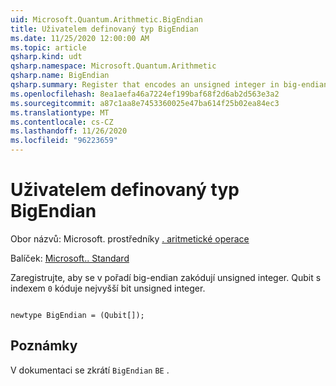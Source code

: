 ```yaml
---
uid: Microsoft.Quantum.Arithmetic.BigEndian
title: Uživatelem definovaný typ BigEndian
ms.date: 11/25/2020 12:00:00 AM
ms.topic: article
qsharp.kind: udt
qsharp.namespace: Microsoft.Quantum.Arithmetic
qsharp.name: BigEndian
qsharp.summary: Register that encodes an unsigned integer in big-endian order. The qubit with index `0` encodes the highest bit of an unsigned integer.
ms.openlocfilehash: 8ea1aefa46a7224ef199baf68f2d6ab2d563e3a2
ms.sourcegitcommit: a87c1aa8e7453360025e47ba614f25b02ea84ec3
ms.translationtype: MT
ms.contentlocale: cs-CZ
ms.lasthandoff: 11/26/2020
ms.locfileid: "96223659"
---
```

# <a name="bigendian-user-defined-type"></a>Uživatelem definovaný typ BigEndian

Obor názvů: Microsoft. prostředníky [. aritmetické operace](xref:Microsoft.Quantum.Arithmetic)

Balíček: [Microsoft.. Standard](https://nuget.org/packages/Microsoft.Quantum.Standard)


Zaregistrujte, aby se v pořadí big-endian zakódují unsigned integer. Qubit s indexem `0` kóduje nejvyšší bit unsigned integer.

```qsharp

newtype BigEndian = (Qubit[]);
```



## <a name="remarks"></a>Poznámky

V dokumentaci se zkrátí `BigEndian` `BE` .